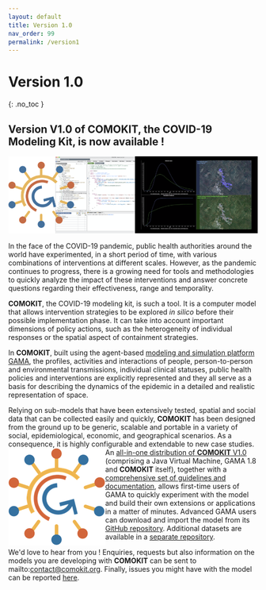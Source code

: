 ```yaml
---
layout: default
title: Version 1.0
nav_order: 99
permalink: /version1
---
```


# Version 1.0
{: .no_toc }

<!--
Short text
{: .fs-6 .fw-300 }
-->

## Version V1.0 of COMOKIT, the COVID-19 Modeling Kit, is now available ! 
<p align="center">
  <img  src="https://github.com/COMOKIT/COMOKIT-Website/blob/master/docs/assets/images/como.png">
</p>

In the face of the COVID-19 pandemic, public health authorities around the world have experimented, in a short period of time, with various combinations of interventions at different scales. However, as the pandemic continues to progress, there is a growing need for tools and methodologies to quickly analyze the impact of these interventions and answer concrete questions regarding their effectiveness, range and temporality.

**COMOKIT**, the COVID-19 modeling kit, is such a tool. It is a computer model that allows intervention strategies to be explored _in silico_ before their possible implementation phase. It can take into account important dimensions of policy actions, such as the heterogeneity of individual responses or the spatial aspect of containment strategies. 

In **COMOKIT**, built using the agent-based [modeling and simulation platform GAMA](http://gama-platform.org), the profiles, activities and interactions of people, person-to-person and environmental transmissions, individual clinical statuses, public health policies and interventions are explicitly represented and they all serve as a basis for describing the dynamics of the epidemic in a detailed and realistic representation of space. 

Relying on sub-models that have been extensively tested, spatial and social data that can be collected easily and quickly, **COMOKIT** has been designed from the ground up to be generic, scalable and portable in a variety of social, epidemiological, economic, and geographical scenarios. As a consequence, it is highly configurable and extendable to new case studies. 
 <img align="left" src="https://github.com/COMOKIT/COMOKIT-Website/blob/master/docs/assets/images/comokit-logo.png">
An [all-in-one distribution of **COMOKIT** V1.0](https://github.com/COMOKIT/COMOKIT-Model/releases/tag/v1.0) (comprising a Java Virtual Machine, GAMA 1.8 and **COMOKIT** itself), together with a [comprehensive set of guidelines and documentation](https://comokit.org/docs/), allows first-time users of GAMA to quickly experiment with the model and build their own extensions or applications in a matter of minutes. Advanced GAMA users can download and import the model from its [GitHub repository](https://github.com/COMOKIT/COMOKIT-Model). Additional datasets are available in a [separate repository](https://github.com/COMOKIT/COMOKIT-Datasets).

We'd love to hear from you ! Enquiries, requests but also information on the models you are developing with **COMOKIT** can be sent to mailto:contact@comokit.org. Finally, issues you might have with the model can be reported [here](https://github.com/COMOKIT/COMOKIT-Model/issues). 
  
